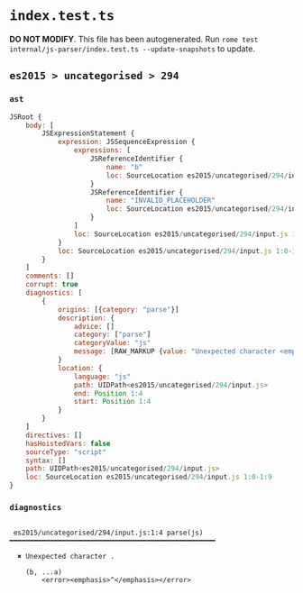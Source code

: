 # `index.test.ts`

**DO NOT MODIFY**. This file has been autogenerated. Run `rome test internal/js-parser/index.test.ts --update-snapshots` to update.

## `es2015 > uncategorised > 294`

### `ast`

```javascript
JSRoot {
	body: [
		JSExpressionStatement {
			expression: JSSequenceExpression {
				expressions: [
					JSReferenceIdentifier {
						name: "b"
						loc: SourceLocation es2015/uncategorised/294/input.js 1:1-1:2 (b)
					}
					JSReferenceIdentifier {
						name: "INVALID_PLACEHOLDER"
						loc: SourceLocation es2015/uncategorised/294/input.js 1:9-1:9
					}
				]
				loc: SourceLocation es2015/uncategorised/294/input.js 1:0-1:9
			}
			loc: SourceLocation es2015/uncategorised/294/input.js 1:0-1:9
		}
	]
	comments: []
	corrupt: true
	diagnostics: [
		{
			origins: [{category: "parse"}]
			description: {
				advice: []
				category: ["parse"]
				categoryValue: "js"
				message: [RAW_MARKUP {value: "Unexpected character <emphasis>"}, ".", RAW_MARKUP {value: "</emphasis>"}]
			}
			location: {
				language: "js"
				path: UIDPath<es2015/uncategorised/294/input.js>
				end: Position 1:4
				start: Position 1:4
			}
		}
	]
	directives: []
	hasHoistedVars: false
	sourceType: "script"
	syntax: []
	path: UIDPath<es2015/uncategorised/294/input.js>
	loc: SourceLocation es2015/uncategorised/294/input.js 1:0-1:9
}
```

### `diagnostics`

```

 es2015/uncategorised/294/input.js:1:4 parse(js) ━━━━━━━━━━━━━━━━━━━━━━━━━━━━━━━━━━━━━━━━━━━━━━━━━━━

  ✖ Unexpected character .

    (b, ...a)
        <error><emphasis>^</emphasis></error>


```

